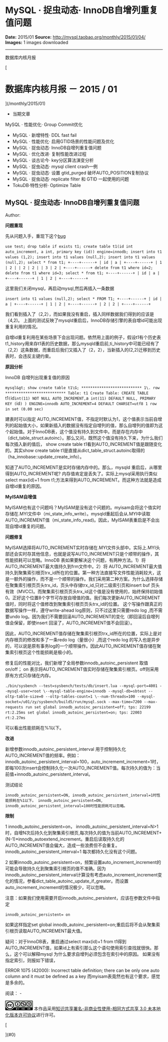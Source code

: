 # MySQL · 捉虫动态· InnoDB自增列重复值问题

**Date:** 2015/01
**Source:** http://mysql.taobao.org/monthly/2015/01/04/
**Images:** 1 images downloaded

---

数据库内核月报

 [
 # 数据库内核月报 － 2015 / 01
 ](/monthly/2015/01)

 * 当期文章

 MySQL · 性能优化· Group Commit优化
* MySQL · 新增特性· DDL fast fail
* MySQL · 性能优化· 启用GTID场景的性能问题及优化
* MySQL · 捉虫动态· InnoDB自增列重复值问题
* MySQL · 优化改进· 复制性能改进过程
* MySQL · 谈古论今· key分区算法演变分析
* MySQL · 捉虫动态· mysql client crash一例
* MySQL · 捉虫动态· 设置 gtid_purged 破坏AUTO_POSITION复制协议
* MySQL · 捉虫动态· replicate filter 和 GTID 一起使用的问题
* TokuDB·特性分析· Optimize Table

 ## MySQL · 捉虫动态· InnoDB自增列重复值问题 
 Author: 

 **问题重现**

先从问题入手，重现下这个[bug](http://bugs.mysql.com/bug.php?id=199)

`use test;
drop table if exists t1;
create table t1(id int auto_increment, a int, primary key (id)) engine=innodb;
insert into t1 values (1,2);
insert into t1 values (null,2);
insert into t1 values (null,2);
select * from t1;
+----+------+
| id | a |
+----+------+
| 1 | 2 |
| 2 | 2 |
| 3 | 2 |
+----+------+
delete from t1 where id=2;
delete from t1 where id=3;
select * from t1;
+----+------+
| id | a |
+----+------+
| 1 | 2 |
+----+------+
`

这里我们关闭mysql，再启动mysql,然后再插入一条数据

`insert into t1 values (null,2);
select * FROM T1;
+----+------+
| id | a |
+----+------+
| 1 | 2 |
+----+------+
| 2 | 2 |
+----+------+
`

我们看到插入了（2,2），而如果我没有重启，插入同样数据我们得到的应该是（4,2)。 上面的测试反映了mysqld重启后，InnoDB存储引擎的表自增id可能出现重复利用的情况。

自增id重复利用在某些场景下会出现问题。依然用上面的例子，假设t1有个历史表t1_history用来存t1表的历史数据，那么mysqld重启前,ti_history中可能已经有了（2,2）这条数据，而重启后我们又插入了（2，2），当新插入的(2,2)迁移到历史表时，会违反主键约束。

**原因分析**

InnoDB 自增列出现重复值的原因

`mysql&gt; show create table t1\G;
*************************** 1\. row ***************************
Table: t1
Create Table: CREATE TABLE `t1` (
`id` int(11) NOT NULL AUTO_INCREMENT,
`a` int(11) DEFAULT NULL,
PRIMARY KEY (`id`)
) ENGINE=innodb AUTO_INCREMENT=4 DEFAULT CHARSET=utf8
1 row in set (0.00 sec)
`

建表时可以指定 AUTO_INCREMENT值，不指定时默认为1，这个值表示当前自增列的起始值大小，如果新插入的数据没有指定自增列的值，那么自增列的值即为这个起始值。对于InnoDB表，这个值没有持久到文件中。而是存在内存中（dict_table_struct.autoinc）。那么又问，既然这个值没有持久下来，为什么我们每次插入新的值后， show create table t1看到AUTO_INCREMENT值是跟随变化的。其实show create table t1是直接从dict_table_struct.autoinc取得的（ha_innobase::update_create_info）。

知道了AUTO_INCREMENT是实时存储内存中的。那么，mysqld 重启后，从哪里得到AUTO_INCREMENT呢? 内存值肯定是丢失了。实际上mysql采用执行类似select max(id)+1 from t1;方法来得到AUTO_INCREMENT。而这种方法就是造成自增id重复的原因。

**MyISAM自增值**

MyISAM也有这个问题吗？MyISAM是没有这个问题的。myisam会将这个值实时存储在.MYI文件中（mi_state_info_write）。mysqld重起后会从.MYI中读取AUTO_INCREMENT值（mi_state_info_read)。因此，MyISAM表重启是不会出现自增id重复的问题。

**问题修复**

MyISAM选择将AUTO_INCREMENT实时存储在.MYI文件头部中。实际上.MYI头部还会实时存其他信息，也就是说写AUTO_INCREMENT只是个顺带的操作，其性能损耗可以忽略。InnoDB 表如果要解决这个问题，有两种方法。1）将AUTO_INCREMENT最大值持久到frm文件中。2）将 AUTO_INCREMENT最大值持久到聚集索引根页trx_id所在的位置。第一种方法直接写文件性能消耗较大，这是一额外的操作，而不是一个顺带的操作。我们采用第二种方案。为什么选择存储在聚集索引根页页头trx_id，页头中存储trx_id,只对二级索引页和insert buf 页头有效（MVCC)。而聚集索引根页页头trx_id这个值是没有使用的，始终保持初始值0。正好这个位置8个字节可存放自增值的值。我们每次更新AUTO_INCREMENT值时，同时将这个值修改到聚集索引根页页头trx_id的位置。 这个写操作跟真正的数据写操作一样，遵守write-ahead log原则，只不过这里只需要redo log ,而不需要undo log。因为我们不需要回滚AUTO_INCREMENT的变化（即回滚后自增列值会保留，即使insert 回滚了，AUTO_INCREMENT值不会回滚）。

因此，AUTO_INCREMENT值存储在聚集索引根页trx_id所在的位置，实际上是对内存根页的修改和多了一条redo log（量很小）,而这个redo log 的写入也是异步的，可以说是原有事务log的一个顺带操作。因此AUTO_INCREMENT值存储在聚集索引根页这个性能损耗是极小的。

修复后的性能对比，我们新增了全局参数innodb_autoinc_persistent 取值on/off； on 表示将AUTO_INCREMENT值实时存储在聚集索引根页。off则采用原有方式只存储在内存。

`./bin/sysbench --test=sysbench/tests/db/insert.lua --mysql-port=4001 --mysql-user=root \--mysql-table-engine=innodb --mysql-db=sbtest --oltp-table-size=0 --oltp-tables-count=1 \--num-threads=100 --mysql-socket=/u01/zy/sysbench/build5/run/mysql.sock --max-time=7200 --max-requests run
set global innodb_autoinc_persistent=off;
tps: 22199 rt:2.25ms
set global innodb_autoinc_persistent=on;
tps: 22003 rt:2.27ms
`

可以看出性能损耗在%1以下。

**改进**

新增参数innodb_autoinc_persistent_interval 用于控制持久化AUTO_INCREMENT值的频率。例如：innodb_autoinc_persistent_interval=100，auto_incrememt_increment=1时，即每100次insert会控制持久化一次AUTO_INCREMENT值。每次持久的值为：当前值+innodb_autoinc_persistent_interval。

测试结论

`innodb_autoinc_persistent=ON, innodb_autoinc_persistent_interval=1时性能损耗在%1以下。
innodb_autoinc_persistent=ON, innodb_autoinc_persistent_interval=100时性能损耗可以忽略。
`

**限制**

1 innodb_autoinc_persistent=on， innodb_autoinc_persistent_interval=N>1时，自增N次后持久化到聚集索引根页,每次持久的值为当前AUTO_INCREMENT+(N-1)*innodb_autoextend_increment。重启后读取持久化的AUTO_INCREMENT值会偏大，造成一些浪费但不会重复。innodb_autoinc_persistent_interval=1 每次都持久化没有这个问题。

2 如果innodb_autoinc_persistent=on，频繁设置auto_increment_increment的可能会导致持久化到聚集索引根页的值不准确。因为innodb_autoinc_persistent_interval计算没有考虑auto_increment_increment变化的情况，参看dict_table_autoinc_update_if_greater。而设置auto_increment_increment的情况极少，可以忽略。

注意：如果我们使用需要开启innodb_autoinc_persistent，应该在参数文件中指定

`innodb_autoinc_persistent= on
`

如果这样指定set global innodb_autoinc_persistent=on;重启后将不会从聚集索引根页读取AUTO_INCREMENT最大值。

疑问：对于InnoDB表，重启通过select max(id)+1 from t1得到AUTO_INCREMENT值，如果id上有索引那么这个语句使用索引查找就很快。那么，这个可以解释mysql 为什么要求自增列必须包含在索引中的原因。 如果没有指定索引，则报如下错误，

ERROR 1075 (42000): Incorrect table definition; there can be only one auto column and it must be defined as a key 而myisam表竟然也有这个要求，感觉是多余的。

 阅读： - 

[![知识共享许可协议](.img/8232d49bd3e9_88x31.png)](http://creativecommons.org/licenses/by-nc-sa/3.0/)
本作品采用[知识共享署名-非商业性使用-相同方式共享 3.0 未本地化版本许可协议](http://creativecommons.org/licenses/by-nc-sa/3.0/)进行许可。

 [

 ](#0)